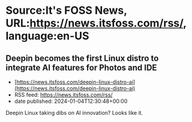 # Source:It's FOSS News, URL:https://news.itsfoss.com/rss/, language:en-US

## Deepin becomes the first Linux distro to integrate AI features for Photos and IDE
 - [https://news.itsfoss.com/deepin-linux-distro-ai](https://news.itsfoss.com/deepin-linux-distro-ai)
 - RSS feed: https://news.itsfoss.com/rss/
 - date published: 2024-01-04T12:30:48+00:00

Deepin Linux taking dibs on AI innovation? Looks like it.

